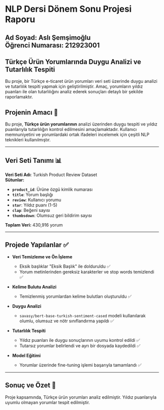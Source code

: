 # NLP Dersi Dönem Sonu Projesi Raporu  
**Ad Soyad**: Aslı Şemşimoğlu  
**Öğrenci Numarası**: 212923001  
---
## Türkçe Ürün Yorumlarında Duygu Analizi ve Tutarlılık Tespiti

Bu proje, bir Türkçe e-ticaret ürün yorumları veri seti üzerinde duygu analizi ve tutarlılık tespiti yapmak için geliştirilmiştir. Amaç, yorumların yıldız puanları ile olan tutarlılığını analiz ederek sonuçları detaylı bir şekilde raporlamaktır.


## Projenin Amacı 🎯  
Bu proje, **Türkçe ürün yorumlarının** analizi üzerinden duygu tespiti ve yıldız puanlarıyla tutarlılığın kontrol edilmesini amaçlamaktadır. Kullanıcı memnuniyetini ve yorumlardaki ortak ifadeleri incelemek için çeşitli NLP teknikleri kullanılmıştır.  

---

## Veri Seti Tanımı 📊  
**Veri Seti Adı**: Turkish Product Review Dataset  
**Sütunlar:**  
- **`product_id`**: Ürüne özgü kimlik numarası  
- **`title`**: Yorum başlığı  
- **`review`**: Kullanıcı yorumu  
- **`star`**: Yıldız puanı (1-5)  
- **`clap`**: Beğeni sayısı  
- **`thumbsdown`**: Olumsuz geri bildirim sayısı  

**Toplam Veri:** 430,916 yorum  

---

## Projede Yapılanlar ✅  

- **Veri Temizleme ve Ön İşleme**  
  - Eksik başlıklar "Eksik Başlık" ile dolduruldu ✅  
  - Yorum metinlerinden gereksiz karakterler ve stop words temizlendi ✅  

- **Kelime Bulutu Analizi**  
  - Temizlenmiş yorumlardan kelime bulutları oluşturuldu ✅  

- **Duygu Analizi**  
  - `savasy/bert-base-turkish-sentiment-cased` modeli kullanılarak olumlu, olumsuz ve nötr sınıflandırma yapıldı ✅  

- **Tutarlılık Tespiti**  
  - Yıldız puanları ile duygu sonuçlarının uyumu kontrol edildi ✅  
  - Tutarsız yorumlar belirlendi ve ayrı bir dosyada kaydedildi ✅  

- **Model Eğitimi**  
  - Yorumlar üzerinde fine-tuning işlemi başarıyla tamamlandı ✅  

---

## Sonuç ve Özet 🌟  
Proje kapsamında, Türkçe ürün yorumları analiz edilmiştir. Yıldız puanlarıyla uyumlu olmayan yorumlar tespit edilmiştir.  
